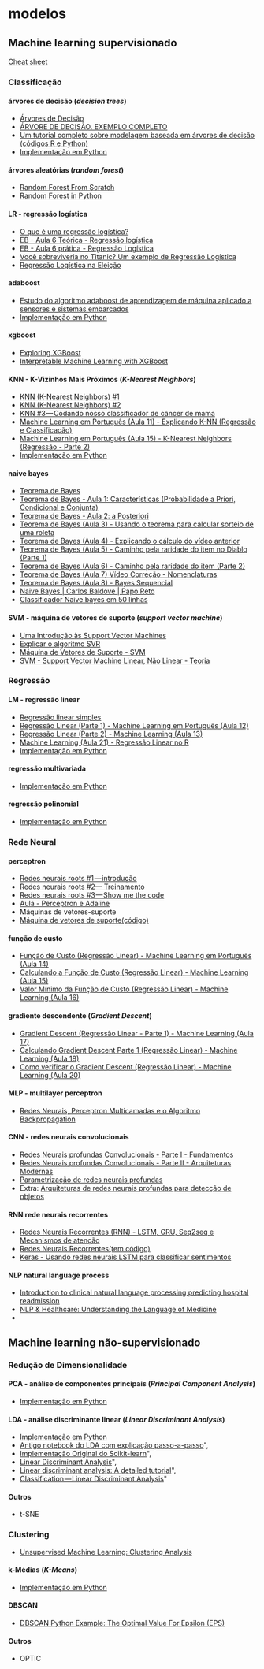 # modelos

## Machine learning supervisionado

[Cheat sheet](https://docs.google.com/spreadsheets/d/1dhsXcdVIvyhmxIZWj5SO-ZK9ZDnCZcO8XGwWUUFiCDI/edit?usp=sharing)

### Classificação

#### árvores de decisão \(_decision trees_\)

* [Árvores de Decisão](https://medium.com/machine-learning-beyond-deep-learning/%C3%A1rvores-de-decis%C3%A3o-3f52f6420b69)
* [ÁRVORE DE DECISÃO. EXEMPLO COMPLETO](https://www.youtube.com/watch?v=_ICNdRrl68k)
* [Um tutorial completo sobre modelagem baseada em árvores de decisão \(códigos R e Python\)](https://www.vooo.pro/insights/um-tutorial-completo-sobre-a-modelagem-baseada-em-tree-arvore-do-zero-em-r-python/)
* [Implementação em Python](https://github.com/arnaldog12/Machine_Learning/blob/master/Decision%20Trees.ipynb)

#### árvores aleatórias \(_random forest_\)

* [Random Forest From Scratch](https://machinelearningmastery.com/implement-random-forest-scratch-python/)
* [Random Forest in Python](https://towardsdatascience.com/random-forest-in-python-24d0893d51c0)

#### LR - regressão logística

* [O que é uma regressão logística?](http://carloscollares.blogspot.com/2011/05/o-que-e-uma-regressao-logistica.html)
* [EB - Aula 6 Teórica - Regressão logística](https://www.youtube.com/watch?v=Fs8LhzhEMwI)
* [EB - Aula 6 prática - Regressão Logística](https://www.youtube.com/watch?v=CVL5vj1N1U8)
* [Você sobreviveria no Titanic? Um exemplo de Regressão Logística](http://www.abgconsultoria.com.br/blog/voce-sobreviveria-no-titanic-um-exemplo-de-regressao-logistica/)
* [Regressão Logística na Eleição](https://medium.com/@silviocesar_75950/regress%C3%A3o-log%C3%ADstica-na-elei%C3%A7%C3%A3o-3d8011469712)

#### adaboost

* [Estudo do algoritmo adaboost de aprendizagem de máquina aplicado a sensores e sistemas embarcados](http://www.teses.usp.br/teses/disponiveis/3/3152/tde-12062012-163740/pt-br.php)
* [Implementação em Python](https://github.com/arnaldog12/Machine_Learning/blob/master/Adaboost.ipynb)

#### xgboost

* [Exploring XGBoost](https://towardsdatascience.com/exploring-xgboost-4baf9ace0cf6)
* [Interpretable Machine Learning with XGBoost](https://towardsdatascience.com/interpretable-machine-learning-with-xgboost-9ec80d148d27)

#### KNN - K-Vizinhos Mais Próximos \(_K-Nearest Neighbors_\)

* [KNN \(K-Nearest Neighbors\) \#1](https://medium.com/brasil-ai/knn-k-nearest-neighbors-1-e140c82e9c4e)
* [KNN \(K-Nearest Neighbors\) \#2](https://medium.com/brasil-ai/knn-k-nearest-neighbors-2-f2ab9e5662b)
* [KNN \#3 — Codando nosso classificador de câncer de mama](https://medium.com/brasil-ai/knn-3-codando-nosso-classificador-de-c%C3%A2ncer-de-mama-eadd3b41b54b)
* [Machine Learning em Português \(Aula 11\) - Explicando K-NN \(Regressão e Classificação\)](https://www.youtube.com/watch?v=bzIsfLgTEQw)
* [Machine Learning em Português \(Aula 15\) - K-Nearest Neighbors \(Regressão - Parte 2\)](https://www.youtube.com/watch?v=Cz6NCHSY0Z0)
* [Implementação em Python](https://github.com/arnaldog12/Machine_Learning/blob/master/KNN.ipynb)

#### naive bayes

* [Teorema de Bayes](https://www.youtube.com/watch?v=9OOZf4klOeM)
* [Teorema de Bayes - Aula 1: Características \(Probabilidade a Priori, Condicional e Conjunta\)](https://www.youtube.com/watch?v=78R1yNVGnSk&t=244s)
* [Teorema de Bayes - Aula 2: a Posteriori](https://www.youtube.com/watch?v=mTfI6ggVNyQ&list=PL4OAe-tL47sadpBP4atfVFBbKm-Fh160J&index=2)
* [Teorema de Bayes \(Aula 3\) - Usando o teorema para calcular sorteio de uma roleta](https://www.youtube.com/watch?v=Buvp2kFnIbs&index=3&list=PL4OAe-tL47sadpBP4atfVFBbKm-Fh160J)
* [Teorema de Bayes \(Aula 4\) - Explicando o cálculo do vídeo anterior](https://www.youtube.com/watch?v=WZLf5sSIzAc&index=4&list=PL4OAe-tL47sadpBP4atfVFBbKm-Fh160J)
* [Teorema de Bayes \(Aula 5\) - Caminho pela raridade do item no Diablo \(Parte 1\)](https://www.youtube.com/watch?v=dNLqMphjUjw&index=5&list=PL4OAe-tL47sadpBP4atfVFBbKm-Fh160J)
* [Teorema de Bayes \(Aula 6\) - Caminho pela raridade do item \(Parte 2\)](https://www.youtube.com/watch?v=X1I29qqXszs&index=6&list=PL4OAe-tL47sadpBP4atfVFBbKm-Fh160J)
* [Teorema de Bayes \(Aula 7\) Vídeo Correção - Nomenclaturas](https://www.youtube.com/watch?v=Wcb4_pnADEE&index=7&list=PL4OAe-tL47sadpBP4atfVFBbKm-Fh160J)
* [Teorema de Bayes \(Aula 8\) - Bayes Sequencial](https://www.youtube.com/watch?v=Y1DnDnCYeQU&list=PL4OAe-tL47sadpBP4atfVFBbKm-Fh160J&index=8)
* [Naive Bayes \| Carlos Baldove \| Papo Reto](https://www.youtube.com/watch?v=3HJVRBEMwoU)
* [Classificador Naive bayes em 50 linhas](https://imasters.com.br/desenvolvimento/classificador-naive-bayes-em-50-linhas)

#### SVM - máquina de vetores de suporte \(_support vector machine_\)

* [Uma Introdução às Support Vector Machines](https://www.mql5.com/pt/articles/584)
* [Explicar o algoritmo SVR](https://pt.stackoverflow.com/a/40149/20728)
* [Máquina de Vetores de Suporte - SVM](https://www.youtube.com/watch?v=4Zh7UeHqHvc)
* [SVM - Support Vector Machine Linear, Não Linear - Teoria](https://www.youtube.com/watch?v=cB__Oa85htg)

### Regressão

#### LM - regressão linear

* [Regressão linear simples](https://medium.com/ensina-ai/regress%C3%A3o-linear-simples-4cac67c4488c)
* [Regressão Linear \(Parte 1\) - Machine Learning em Português \(Aula 12\)](https://www.youtube.com/watch?v=MgtIdBrf0v8)
* [Regressão Linear \(Parte 2\) - Machine Learning \(Aula 13\)](https://www.youtube.com/watch?v=jh4m0WN-n48)
* [Machine Learning \(Aula 21\) - Regressão Linear no R](https://www.youtube.com/watch?v=Km1HoKVkd6k)
* [Implementação em Python](https://github.com/arnaldog12/Machine_Learning/blob/master/Regress%C3%A3o%20Linear.ipynb)

#### regressão multivariada

* [Implementação em Python](https://github.com/arnaldog12/Machine_Learning/blob/master/Regress%C3%A3o%20Multilinear.ipynb)

#### regressão polinomial

* [Implementação em Python](https://github.com/arnaldog12/Machine_Learning/blob/master/Regress%C3%A3o%20Polinomial.ipynb)

### Rede Neural

#### perceptron

* [Redes neurais roots \#1 — introdução](https://medium.com/ensina-ai/redes-neurais-roots-1-introdu%C3%A7%C3%A3o-ffdd6f8b9f01)
* [Redes neurais roots \#2— Treinamento](https://medium.com/ensina-ai/redes-neurais-roots-2-treinamento-3161a439c4f3)
* [Redes neurais roots \#3 — Show me the code](https://medium.com/ensina-ai/redes-neurais-roots-3-show-me-the-code-e56359310083)
* [Aula - Perceptron e Adaline](https://www.youtube.com/watch?v=6yYUc6nU3Cw&list=PLSZEVLiOtIgF19_cPrvhJC2bWn-dUh1zB&index=2&t=0s)
* Máquinas de vetores-suporte
* [Máquina de vetores de suporte\(código\)](http://artificiencia.com/aprenda/maquina-de-vetores-de-suporte/)

#### função de custo

* [Função de Custo \(Regressão Linear\) - Machine Learning em Português \(Aula 14\)](https://www.youtube.com/watch?v=jSaJjshIAUw)
* [Calculando a Função de Custo \(Regressão Linear\) - Machine Learning \(Aula 15\)](https://www.youtube.com/watch?v=kHfhMsCoUus)
* [Valor Mínimo da Função de Custo \(Regressão Linear\) - Machine Learning \(Aula 16\)](https://www.youtube.com/watch?v=ikmxun1t-HM)

#### gradiente descendente \(_Gradient Descent_\)

* [Gradient Descent \(Regressão Linear - Parte 1\) - Machine Learning \(Aula 17\)](https://www.youtube.com/watch?v=xdDL_8Sg6JI&t=404s)
* [Calculando Gradient Descent Parte 1 \(Regressão Linear\) - Machine Learning \(Aula 18\)](https://www.youtube.com/watch?v=6lbX-MI5B6M)
* [Como verificar o Gradient Descent \(Regressão Linear\) - Machine Learning \(Aula 20\)](https://www.youtube.com/watch?v=yraCrOa3mzk)

#### MLP - multilayer perceptron

* [Redes Neurais, Perceptron Multicamadas e o Algoritmo Backpropagation](https://medium.com/ensina-ai/redes-neurais-perceptron-multicamadas-e-o-algoritmo-backpropagation-eaf89778f5b8)

#### CNN - redes neurais convolucionais

* [Redes Neurais profundas Convolucionais - Parte I - Fundamentos](https://www.youtube.com/watch?v=n4rmrZg1_58&list=PLSZEVLiOtIgF19_cPrvhJC2bWn-dUh1zB&index=5&t=1s)
* [Redes Neurais profundas Convolucionais - Parte II - Arquiteturas Modernas](https://www.youtube.com/watch?v=0XUrLfQXzcw&list=PLSZEVLiOtIgF19_cPrvhJC2bWn-dUh1zB&index=5)
* [Parametrização de redes neurais profundas](https://www.youtube.com/watch?v=qDmKwmkc4vs&list=PLSZEVLiOtIgF19_cPrvhJC2bWn-dUh1zB&index=7)
* Extra: [Arquiteturas de redes neurais profundas para detecção de objetos](https://www.youtube.com/watch?v=BhwppCyV2iI&list=PLSZEVLiOtIgF19_cPrvhJC2bWn-dUh1zB&index=8)

#### RNN rede neurais recorrentes

* [Redes Neurais Recorrentes \(RNN\) - LSTM, GRU, Seq2seq e Mecanismos de atenção](https://www.youtube.com/watch?v=94hG00EJFNo&list=PLSZEVLiOtIgF19_cPrvhJC2bWn-dUh1zB&index=6)
* [Redes Neurais Recorrentes\(tem código\)](https://www.youtube.com/watch?v=bDDP0m4jjH0)
* [Keras - Usando redes neurais LSTM para classificar sentimentos](https://www.youtube.com/watch?v=bIcadBu--u8)

#### NLP natural language process

* [Introduction to clinical natural language processing predicting hospital readmission](https://towardsdatascience.com/introduction-to-clinical-natural-language-processing-predicting-hospital-readmission-with-1736d52bc709?source=bookmarks---------58-----------------------)
* [NLP & Healthcare: Understanding the Language of Medicine](https://medium.com/curai-tech/nlp-healthcare-understanding-the-language-of-medicine-e9917bbf49e7)
* 
## Machine learning não-supervisionado

### Redução de Dimensionalidade

#### PCA - análise de componentes principais \(_Principal Component Analysis_\)

* [Implementação em Python](https://github.com/arnaldog12/Machine_Learning/blob/master/PCA.ipynb)

#### LDA - análise discriminante linear \(_Linear Discriminant Analysis_\)

* [Implementação em Python](https://github.com/arnaldog12/Machine_Learning/blob/master/LDA.ipynb)
* [Antigo notebook do LDA com explicação passo-a-passo](https://github.com/arnaldog12/Machine_Learning/blob/a0d4999fc7efc51ce6a44acac9282e8dc512fa45/LDA.ipynb)",
* [Implementação Original do Scikit-learn](https://github.com/scikit-learn/scikit-learn/blob/master/sklearn/discriminant_analysis.py)",
* [Linear Discriminant Analysis](https://sebastianraschka.com/Articles/2014_python_lda.html)",
* [Linear discriminant analysis: A detailed tutorial](https://www.researchgate.net/publication/316994943_Linear_discriminant_analysis_A_detailed_tutorial)",
* [Classification — Linear Discriminant Analysis](https://towardsdatascience.com/classification-part-2-linear-discriminant-analysis-ea60c45b9ee5)"

#### Outros

* t-SNE

### Clustering

* [Unsupervised Machine Learning: Clustering Analysis](https://towardsdatascience.com/unsupervised-machine-learning-clustering-analysis-d40f2b34ae7e)

#### k-Médias \(_K-Means_\)

* [Implementação em Python](https://github.com/arnaldog12/Machine_Learning/blob/master/K-Means.ipynb)

#### DBSCAN

* [DBSCAN Python Example: The Optimal Value For Epsilon \(EPS\)](https://towardsdatascience.com/machine-learning-clustering-dbscan-determine-the-optimal-value-for-epsilon-eps-python-example-3100091cfbc?source=bookmarks---------1-----------------------)

#### Outros

* OPTIC

